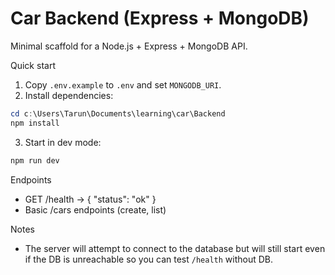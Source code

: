 # Car Backend (Express + MongoDB)

Minimal scaffold for a Node.js + Express + MongoDB API.

Quick start

1. Copy `.env.example` to `.env` and set `MONGODB_URI`.
2. Install dependencies:

```powershell
cd c:\Users\Tarun\Documents\learning\car\Backend
npm install
```

3. Start in dev mode:

```powershell
npm run dev
```

Endpoints

- GET /health -> { "status": "ok" }
- Basic /cars endpoints (create, list)

Notes

- The server will attempt to connect to the database but will still start even if the DB is unreachable so you can test `/health` without DB.
